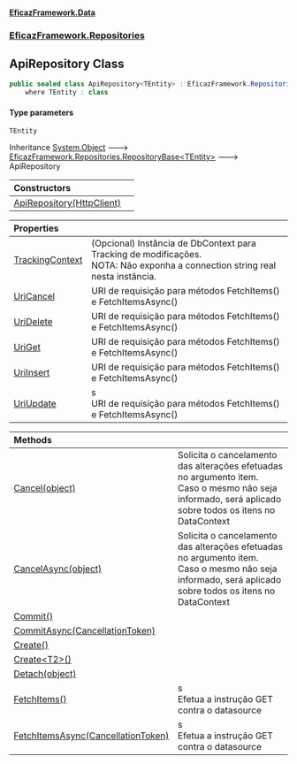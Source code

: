 #### [EficazFramework.Data](EficazFrameworkData.md 'EficazFramework Data')
### [EficazFramework.Repositories](EficazFrameworkData.md#EficazFramework.Repositories 'EficazFramework.Repositories')

## ApiRepository<TEntity> Class

```csharp
public sealed class ApiRepository<TEntity> : EficazFramework.Repositories.RepositoryBase<TEntity>
    where TEntity : class
```
#### Type parameters

<a name='EficazFramework.Repositories.ApiRepository_TEntity_.TEntity'></a>

`TEntity`

Inheritance [System.Object](https://docs.microsoft.com/en-us/dotnet/api/System.Object 'System.Object') &#129106; [EficazFramework.Repositories.RepositoryBase&lt;](EficazFramework.Repositories/RepositoryBase_T_.md 'EficazFramework.Repositories.RepositoryBase<T>')[TEntity](EficazFramework.Repositories/ApiRepository_TEntity_.md#EficazFramework.Repositories.ApiRepository_TEntity_.TEntity 'EficazFramework.Repositories.ApiRepository<TEntity>.TEntity')[&gt;](EficazFramework.Repositories/RepositoryBase_T_.md 'EficazFramework.Repositories.RepositoryBase<T>') &#129106; ApiRepository<TEntity>

| Constructors | |
| :--- | :--- |
| [ApiRepository(HttpClient)](EficazFramework.Repositories/ApiRepository_TEntity_/ApiRepository(HttpClient).md 'EficazFramework.Repositories.ApiRepository<TEntity>.ApiRepository(System.Net.Http.HttpClient)') | |

| Properties | |
| :--- | :--- |
| [TrackingContext](EficazFramework.Repositories/ApiRepository_TEntity_/TrackingContext.md 'EficazFramework.Repositories.ApiRepository<TEntity>.TrackingContext') | (Opcional) Instância de DbContext para Tracking de modificações.<br/>NOTA: Não exponha a connection string real nesta instância. |
| [UriCancel](EficazFramework.Repositories/ApiRepository_TEntity_/UriCancel.md 'EficazFramework.Repositories.ApiRepository<TEntity>.UriCancel') | URI de requisição para métodos FetchItems() e FetchItemsAsync() |
| [UriDelete](EficazFramework.Repositories/ApiRepository_TEntity_/UriDelete.md 'EficazFramework.Repositories.ApiRepository<TEntity>.UriDelete') | URI de requisição para métodos FetchItems() e FetchItemsAsync() |
| [UriGet](EficazFramework.Repositories/ApiRepository_TEntity_/UriGet.md 'EficazFramework.Repositories.ApiRepository<TEntity>.UriGet') | URI de requisição para métodos FetchItems() e FetchItemsAsync() |
| [UriInsert](EficazFramework.Repositories/ApiRepository_TEntity_/UriInsert.md 'EficazFramework.Repositories.ApiRepository<TEntity>.UriInsert') | URI de requisição para métodos FetchItems() e FetchItemsAsync() |
| [UriUpdate](EficazFramework.Repositories/ApiRepository_TEntity_/UriUpdate.md 'EficazFramework.Repositories.ApiRepository<TEntity>.UriUpdate') | s<br/>            URI de requisição para métodos FetchItems() e FetchItemsAsync() |

| Methods | |
| :--- | :--- |
| [Cancel(object)](EficazFramework.Repositories/ApiRepository_TEntity_/Cancel(object).md 'EficazFramework.Repositories.ApiRepository<TEntity>.Cancel(object)') | Solicita o cancelamento das alterações efetuadas no argumento item.<br/>Caso o mesmo não seja informado, será aplicado sobre todos os itens no DataContext |
| [CancelAsync(object)](EficazFramework.Repositories/ApiRepository_TEntity_/CancelAsync(object).md 'EficazFramework.Repositories.ApiRepository<TEntity>.CancelAsync(object)') | Solicita o cancelamento das alterações efetuadas no argumento item.<br/>Caso o mesmo não seja informado, será aplicado sobre todos os itens no DataContext |
| [Commit()](EficazFramework.Repositories/ApiRepository_TEntity_/Commit().md 'EficazFramework.Repositories.ApiRepository<TEntity>.Commit()') | |
| [CommitAsync(CancellationToken)](EficazFramework.Repositories/ApiRepository_TEntity_/CommitAsync(CancellationToken).md 'EficazFramework.Repositories.ApiRepository<TEntity>.CommitAsync(System.Threading.CancellationToken)') | |
| [Create()](EficazFramework.Repositories/ApiRepository_TEntity_/Create().md 'EficazFramework.Repositories.ApiRepository<TEntity>.Create()') | |
| [Create&lt;T2&gt;()](EficazFramework.Repositories/ApiRepository_TEntity_/Create_T2_().md 'EficazFramework.Repositories.ApiRepository<TEntity>.Create<T2>()') | |
| [Detach(object)](EficazFramework.Repositories/ApiRepository_TEntity_/Detach(object).md 'EficazFramework.Repositories.ApiRepository<TEntity>.Detach(object)') | |
| [FetchItems()](EficazFramework.Repositories/ApiRepository_TEntity_/FetchItems().md 'EficazFramework.Repositories.ApiRepository<TEntity>.FetchItems()') | s<br/>            Efetua a instrução GET contra o datasource |
| [FetchItemsAsync(CancellationToken)](EficazFramework.Repositories/ApiRepository_TEntity_/FetchItemsAsync(CancellationToken).md 'EficazFramework.Repositories.ApiRepository<TEntity>.FetchItemsAsync(System.Threading.CancellationToken)') | s<br/>            Efetua a instrução GET contra o datasource |
